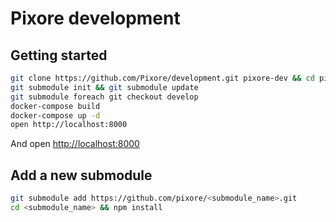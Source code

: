 # Pixore development

## Getting started

```sh
git clone https://github.com/Pixore/development.git pixore-dev && cd pixore-dev
git submodule init && git submodule update
git submodule foreach git checkout develop
docker-compose build
docker-compose up -d
open http://localhost:8000
```
And open [http://localhost:8000](http://localhost:8000)

## Add a new submodule

```sh
git submodule add https://github.com/pixore/<submodule_name>.git
cd <submodule_name> && npm install
```
